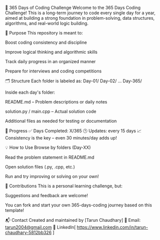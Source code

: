 🚀 365 Days of Coding Challenge
Welcome to the 365 Days Coding Challenge! This is a long-term journey to code every single day for a year, aimed at building a strong foundation in problem-solving, data structures, algorithms, and real-world logic building.

📌 Purpose
This repository is meant to:

Boost coding consistency and discipline

Improve logical thinking and algorithmic skills

Track daily progress in an organized manner

Prepare for interviews and coding competitions


🗂 Structure
Each folder is labeled as:
Day-01/
Day-02/
...
Day-365/


Inside each day's folder:

README.md – Problem descriptions or daily notes

solution.py / main.cpp – Actual solution code

Additional files as needed for testing or documentation


📅 Progress
✅ Days Completed: X/365
🕒 Updates: every 15 days
📈 Consistency is the key – even 30 minutes/day adds up!


💡 How to Use
Browse by folders (Day-XX)

Read the problem statement in README.md

Open solution files (.py, .cpp, etc.)

Run and try improving or solving on your own!

🤝 Contributions
This is a personal learning challenge, but:

Suggestions and feedback are welcome!

You can fork and start your own 365-days-coding journey based on this template!

📬 Contact
Created and maintained by [Tarun Chaudhary]
📧 Email: tarun2004@gmail.com
🔗 LinkedIn[ https://www.linkedin.com/in/tarun-chaudhary-5812bb326 ]
